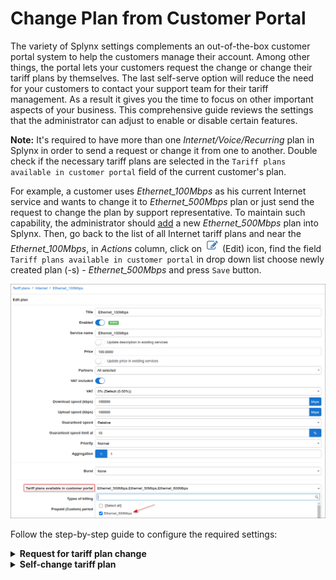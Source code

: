 Change Plan from Customer Portal
==========

The variety of Splynx settings complements an out-of-the-box customer portal system to help the customers manage their account. Among other things, the portal lets your customers request the change or change their tariff plans by themselves. The last self-serve option will reduce the need for your customers to contact your support team for their tariff management. As a result it gives you the time to focus on other important aspects of your business.
This comprehensive guide reviews the settings that the administrator can adjust to enable or disable certain features.

**Note:** It's required to have more than one *Internet/Voice/Recurring* plan in Splynx in order to send a request or change it from one to another. Double check if the necessary tariff plans are selected in the `Tariff plans available in customer portal` field of the current customer's plan.

For example, a customer uses *Ethernet_100Mbps* as his current Internet service and wants to change it to *Ethernet_500Mbps* plan or just send the request to change the plan by support representative. To maintain such capability, the administrator should [add](configuring_tariff_plans/internet_plans/internet_plans.md) a new *Ethernet_500Mbps* plan into Splynx. Then, go back to the list of all Internet tariff plans and near the *Ethernet_100Mbps*, in *Actions* column, click on <icon class="image-icon">![Edit](edit.png)</icon> (Edit) icon, find the field `Tariff plans available in customer portal` in drop down list choose newly created plan (-s) - *Ethernet_500Mbps* and press `Save` button.

![](img_ks_000001.png)

Follow the step-by-step guide to configure the required settings:

<details>
<summary><b>Request for tariff plan change</b></summary>
<p markdown="1">

**Step 1**

Open `Config → Main → Portal`, click on **PER PARTNER SETTINGS** tab, in case you use the different settings for each [Partner](administration/main/partners/partners.md), choose the necessary one the customer is related to, otherwise use the `Default` one. Be sure that in **Menu** section, in the field **Items**, the `Services` value is selected.

![](img_ks_000002.png)

**Step 2**

Scroll down and find the **Services** section, in the **Internet service** field click on drop down list and select which Internet service fields should be displayed on customer portal. The value `Request tariff plan change` must be selected. After that press `Save` at the bottom of the page.

![](img_ks_000003.png)

**Step 3**

Click on **Customers** item, in the **List** on the left sidebar, find the customer with *Ethernet_100Mbps* Internet plan and open the profile. On **INFORMATION** tab click on `Actions` button and in drop down list choose `Login as customer` option in order to simulate the customer steps.

![](img_ks_000004.png)

**Step 4**

On customer portal on the left sidebar click on **Services** item, the active service (-s) will be visible. In *Actions* column click on <icon class="image-icon">![Change plan](change_plan.png)</icon> (Change plan) icon

![](img_ks_000005.png)

In new window we can select the **New plan start date**, select the **New plan** (the opportunity to choose the plan is available only when in the field `Tariff plans available in customer portal` are selected multiple ones), the **Price of change** value will be set according to the settings in [Change plan](configuration/finance/change_plan/change_plan.md)

![](img_ks_000006.png)

After you press `Request tariff plan change` button, the new window will be opened, the window will be the same as when you create the ticket

![](img_ks_000007.png)

The new ticket will be created in Splynx for support team.

![](img_ks_000008.png)

The support representative, using admin portal, can change the customer's service in customer profile, in **SERVICES** tab by clicking on *Change plan* icon.

![](img_ks_000009.png)

In order to change tariff for multiple customers, please use the following guide - [Tariff Change](configuring_tariff_plans/tariff_change/tariff_change.md)

</p>
</details>



<details>
<summary><b>Self-change tariff plan</b></summary>
<p markdown="1">


**Step 1**

Open `Config → Main → Portal`, click on **PER PARTNER SETTINGS** tab, in case you use the different settings for each [Partner](administration/main/partners/partners.md), choose the necessary one the customer is related to, otherwise use the `Default` one. Be sure that in **Menu** section, in the field **Items**, the `Services` value is selected.

![](img_ks_000002.png)

**Step 2**

Scroll down and find the **Services** section, in the **Internet service** field click on drop down list and select which Internet service fields should be displayed on customer portal. The value `Self-change tariff plan` must be selected. After that press `Save` at the bottom of the page.

![](img_ks_000010.png)

**Step 3**

Click on **Customers** item, in the **List** on the left sidebar, find the customer with *Ethernet_100Mbps* Internet plan and open the profile. On **INFORMATION** tab click on `Actions` button and in drop down list choose `Login as customer` option in order to simulate the customer steps.

![](img_ks_000004.png)

**Step 4**

On customer portal on the left sidebar click on **Services** item, the active service (-s) will be visible. In *Actions* column click on <icon class="image-icon">![Change plan](change_plan.png)</icon> (Change plan) icon

![](img_ks_000005.png)

In new window we can select the **New plan** (the opportunity to choose the plan is available only when in the field `Tariff plans available in customer portal` are selected multiple ones), the **Price of change** value will be set according to the settings in [Change plan](configuration/finance/change_plan/change_plan.md)

![](img_ks_000011.png)

After you press `Apply` button, the new service with will be added in `Pending` status. The service will be changed automatically on the date specified.

![](img_ks_000012.png)

In order to change tariff for multiple customers, please use the following guide - [Tariff Change](configuring_tariff_plans/tariff_change/tariff_change.md)

</p>
</details>
